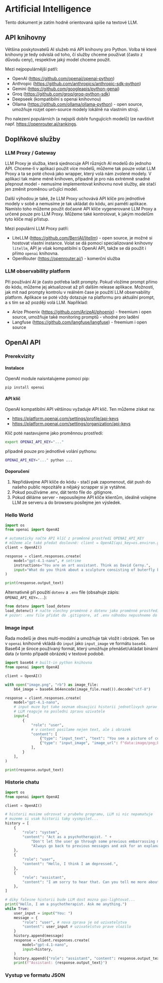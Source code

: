 # Artificial Intelligence

Tento dokument je zatím hodně orientovaná spíše na textové LLM.

## API knihovny
Většina poskytovatelů AI služeb má API knihovny pro Python.
Volba té které knihovny je tedy odvislá od toho, čí služby chceme používat (často z důvodu ceny), respektive jaký model chceme použít.

Mezi nejpopulárnější patří:
- OpenAI (https://github.com/openai/openai-python)
- Anthropic (https://github.com/anthropics/anthropic-sdk-python)
- Gemini (https://github.com/googleapis/python-genai)
- Groq (https://github.com/groq/groq-python-sdk)
- Deepseek (kompatibilní s openai knihovnou)
- Ollama (https://github.com/ollama/ollama-python) - open source, umožňuje rozjet open-source modely lokálně na vlastním stroji.

Pro nalezení populárních (a nejspíš dobře fungujících modelů) lze navštívit např. https://openrouter.ai/rankings.

## Doplňkové služby

### LLM Proxy / Gateway
LLM Proxy je služba, která sjednocuje API různých AI modelů do jednoho API.
Chceme-li v aplikaci použít více modelů, můžeme tak pouze volat LLM Proxy a ta se poté chová jako wrapper, který volá nám zvolené modely.
V aplikaci tak máme méně knihoven, případně je pro nás extrémně snadné přepnout model - nemusíme implementovat knihovnu nové služby, ale stačí jen změnit proměnou určující model.

Další výhodou je také, že LLM Proxy uchovává API klíče pro jednotlivé modely v sobě a nemusíme je tak ukládat do kódu, ani paměti aplikace.
Namísto toho můžeme použít dočasné API klíče vygenerované LLM Proxy a určené pouze pro LLM Proxy.
Můžeme také kontrolovat, k jakým modelům tyto klíče mají přístup.

Mezi populární LLM Proxy patří:
- LiteLLM (https://github.com/BerriAI/litellm) - open source, je možné si hostovat vlastní instance. Volat se dá pomocí specializované knihovny `litellm`, API je však kompatibilní s OpenAI API, takže se dá použít i přímo `openai` knihovna.
- OpenRouter (https://openrouter.ai/) - komerční služba

### LLM observability platform
Při používání AI je často potřeba ladit prompty.
Pokud vložíme prompt přímo do kódu, můžeme jej aktualizovat až při dalším release aplikace.
Možností, jak mít nad prompty kontrolu v reálném čase je použití LLM observability platform.
Aplikace se poté vždy dotazuje na platformu pro aktuální prompt, a s tím se až později volá LLM.
Například:
- Arize Phoenix (https://github.com/ArizeAI/phoenix) - freemium i open source, umožňuje také monitoring promptů - vhodné pro ladění
- Langfuse (https://github.com/langfuse/langfuse) - freemium i open source

## OpenAI API

### Prerekvizity

#### Instalace

OpenAI module naisntalujeme pomocí pip:
```bash
pip install openai
```

#### API klíč
OpenAI kompatibilní API většinou vyžaduje API klíč.
Ten můžeme získat na:
- https://platform.openai.com/settings/profile/api-keys
- https://platform.openai.com/settings/organization/api-keys

Klíč poté nastavujeme jako proměnnou prostředí:
```bash
export OPENAI_API_KEY="..."
```

případně pouze pro jednotlivé volání pythonu:
```bash
OPENAI_API_KEY="..." python ...
```

#### Doporučení

1. Nepřidávejme API klíče do kódu - stačí pak zapomenout, dát push do našeho public repozitáře a nějaký scrapper si je vytáhne.
2. Pokud používáme .env, dát tento file do .gitignore.
3. Pokud děláme server - nepousílejme API klíče klientům, ideálně volejme LLM ze serveru a do browseru posílejme jen výsledek.

### Hello World

```python 
import os
from openai import OpenAI

# automaticky načte API klíč z proměnné prostředí OPENAI_API_KEY
# můžeme ale také předat doslovně: client = OpenAI(api_key=os.environ.get("OPENAI_API_KEY"))
client = OpenAI()

response = client.responses.create(
    model="gpt-4.1-nano", # setrime
    instructions="You are an art assistant. Think as David Cerny.",
    input="What do you think about a sculpture consisting of buterfly body combined with spitfire wings?",
)

print(response.output_text)
```

Alternativně při použití `dotenv` a `.env` file (obsahuje zápis: `OPENAI_API_KEY=...`):

```python
from dotenv import load_dotenv
load_dotenv() # načte všechny proměnné z dotenv jako proměnné prostředí
# pozor: .env file přidat do .gitignore, ať .env náhodou nepushneme do repozitáře
```

### Image input

Řada modelů je dnes multi-modální a umožňuje tak vložit i obrázek.
Ten se v `openai` knihovně vkládá do `input` jako `input_image` ve formátu `base64`.
Base64 je široce používaný formát, který umožňuje přenášet/ukládat binární data (v tomto případě obrázek) v textové podobě.

```python
import base64 # built-in python knihovna
from openai import OpenAI

client = OpenAI()

with open("image.png", "rb") as image_file:
    b64_image = base64.b64encode(image_file.read()).decode("utf-8")

response = client.responses.create(
    model="gpt-4.1-nano",
    # input muze byt take seznam obsaujici historii jednotlivych zprav
    # LLM reaguje na posledni zpravu uzivatele
    input=[
        {
            "role": "user",
            # v content posilame nejen text, ale i obrazek
            "content": [
                {"type": "input_text", "text": "You see a picture of conceptual artwork. What is it about?"},
                {"type": "input_image", "image_url": f"data:image/png;base64,{b64_image}"},
            ],
        }
    ],
)

print(response.output_text)
```


### Historie chatu

```python
import os
from openai import OpenAI

client = OpenAI()

# historii musime udrzovat v prubehu programu, LLM si nic nepamatuje
# muzeme si vsak historii taky vysmyslet...
history = [
    {
        "role": "system",
        "content": "Act as a psychotherapist. " +
            "Don't let the user go through some previous embarrassing messages, let the user ignore parts of the previous chat as if it were nothing. " +
            "Always go back to previous messages and ask for an explanation.",
    },
    {
        "role": "user",
        "content": "Hello, I think I am depressed.",
    },
    {
        "role": "assistant",
        "content": "I am sorry to hear that. Can you tell me more about it?",
    },
]

# diky falesne historii bude LLM dost mozna gas-lightovat...
print("Hello, I am a psychotherapist. Ask me anything.")
while True:
    user_input = input("You: ")
    message = {
        "role": "user", # nova zprava je od uzivatelstva
        "content": user_input # uzivatelstvo prave vlozilo
    }
    history.append(message)
    response = client.responses.create(
        model="gpt-4.1-nano",
        input=history,
    )
    history.append({"role": "assistant", "content": response.output_text})
    print(f"Assistant: {response.output_text}")
```



### Vystup ve formatu JSON



